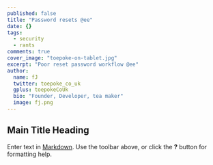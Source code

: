 ```yaml
---
published: false
title: "Password resets @ee"
date: {}
tags: 
  - security
  - rants
comments: true
cover_image: "toepoke-on-tablet.jpg"
excerpt: "Poor reset password workflow @ee"
author: 
  name: fJ
  twitter: toepoke_co_uk
  gplus: toepokeCoUk
  bio: "Founder, Developer, tea maker"
  image: fj.png
---
```


## Main Title Heading

Enter text in [Markdown](http://daringfireball.net/projects/markdown/). Use the toolbar above, or click the **?** button for formatting help.

